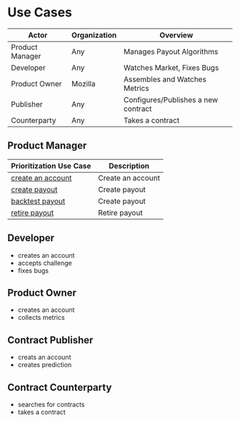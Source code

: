 # Use Cases

| Actor           | Organization | Overview                            |
|-----------------|--------------|-------------------------------------|
| Product Manager | Any          | Manages Payout Algorithms           |
| Developer       | Any          | Watches Market, Fixes Bugs          |
| Product Owner   | Mozilla      | Assembles and Watches Metrics       |
| Publisher       | Any          | Configures/Publishes a new contract |
| Counterparty    | Any          | Takes a contract                    |

## Product Manager

| Prioritization Use Case             | Description       |
|-------------------------------------|-------------------|
| [create an account][create_account] | Create an account |
| [create payout][create_payout]      | Create payout     |
| [backtest payout][backtest_payout]  | Create payout     |
| [retire payout][retire_payout]      | Retire payout     |

[create_account]:  cases/all_roles/#create-an-account
[create_payout]:   cases/product_manager/#create-an-account
[backtest_payout]: cases/product_manager/#create-an-account
[retire_payout]:   cases/product_manager/#create-an-account

## Developer

- creates an account
- accepts challenge
- fixes bugs

## Product Owner

- creates an account
- collects metrics

## Contract Publisher

- creats an account
- creates prediction

## Contract Counterparty

- searches for contracts
- takes a contract

